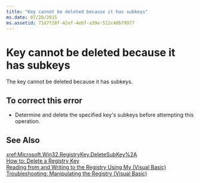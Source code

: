 ```yaml
---
title: "Key cannot be deleted because it has subkeys"
ms.date: 07/20/2015
ms.assetid: 71d7f28f-42ef-4eb7-a39e-512c40b79977
---
```

# Key cannot be deleted because it has subkeys
The key cannot be deleted because it has subkeys.  
  
## To correct this error  
  
-   Determine and delete the specified key's subkeys before attempting this operation.  
  
## See Also  
 <xref:Microsoft.Win32.RegistryKey.DeleteSubKey%2A>  
 [How to: Delete a Registry Key](../../visual-basic/developing-apps/programming/computer-resources/how-to-delete-a-registry-key.md)  
 [Reading from and Writing to the Registry Using My (Visual Basic)](https://msdn.microsoft.com/library/1309ad05-5bef-401f-970a-2f6455873b79)  
 [Troubleshooting: Manipulating the Registry (Visual Basic)](https://msdn.microsoft.com/library/6ca24f55-3697-4017-b687-9de45858af4c)
